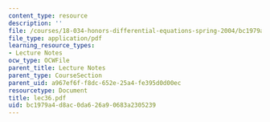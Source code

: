 ```yaml
---
content_type: resource
description: ''
file: /courses/18-034-honors-differential-equations-spring-2004/bc1979a4d8ac0da626a90683a2305239_lec36.pdf
file_type: application/pdf
learning_resource_types:
- Lecture Notes
ocw_type: OCWFile
parent_title: Lecture Notes
parent_type: CourseSection
parent_uid: a967ef6f-f8dc-652e-25a4-fe395d0d00ec
resourcetype: Document
title: lec36.pdf
uid: bc1979a4-d8ac-0da6-26a9-0683a2305239
---
```

